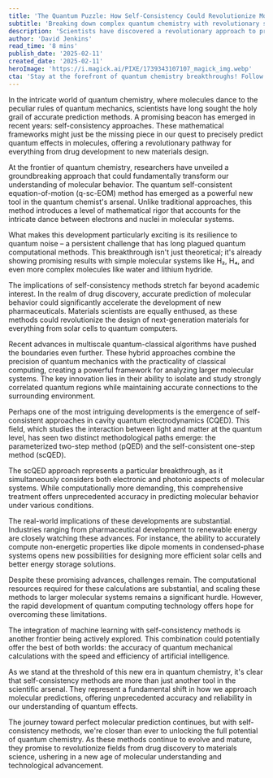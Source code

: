 ```yaml
---
title: 'The Quantum Puzzle: How Self-Consistency Could Revolutionize Molecular Predictions'
subtitle: 'Breaking down complex quantum chemistry with revolutionary self-consistency approaches'
description: 'Scientists have discovered a revolutionary approach to predicting quantum effects in molecules through self-consistency methods. This breakthrough could transform drug development, materials science, and our fundamental understanding of quantum chemistry.'
author: 'David Jenkins'
read_time: '8 mins'
publish_date: '2025-02-11'
created_date: '2025-02-11'
heroImage: 'https://i.magick.ai/PIXE/1739343107107_magick_img.webp'
cta: 'Stay at the forefront of quantum chemistry breakthroughs! Follow us on LinkedIn for the latest updates on self-consistency methods and their revolutionary impact on molecular science.'
---
```


In the intricate world of quantum chemistry, where molecules dance to the peculiar rules of quantum mechanics, scientists have long sought the holy grail of accurate prediction methods. A promising beacon has emerged in recent years: self-consistency approaches. These mathematical frameworks might just be the missing piece in our quest to precisely predict quantum effects in molecules, offering a revolutionary pathway for everything from drug development to new materials design.

At the frontier of quantum chemistry, researchers have unveiled a groundbreaking approach that could fundamentally transform our understanding of molecular behavior. The quantum self-consistent equation-of-motion (q-sc-EOM) method has emerged as a powerful new tool in the quantum chemist's arsenal. Unlike traditional approaches, this method introduces a level of mathematical rigor that accounts for the intricate dance between electrons and nuclei in molecular systems.

What makes this development particularly exciting is its resilience to quantum noise – a persistent challenge that has long plagued quantum computational methods. This breakthrough isn't just theoretical; it's already showing promising results with simple molecular systems like H₂, H₄, and even more complex molecules like water and lithium hydride.

The implications of self-consistency methods stretch far beyond academic interest. In the realm of drug discovery, accurate prediction of molecular behavior could significantly accelerate the development of new pharmaceuticals. Materials scientists are equally enthused, as these methods could revolutionize the design of next-generation materials for everything from solar cells to quantum computers.

Recent advances in multiscale quantum-classical algorithms have pushed the boundaries even further. These hybrid approaches combine the precision of quantum mechanics with the practicality of classical computing, creating a powerful framework for analyzing larger molecular systems. The key innovation lies in their ability to isolate and study strongly correlated quantum regions while maintaining accurate connections to the surrounding environment.

Perhaps one of the most intriguing developments is the emergence of self-consistent approaches in cavity quantum electrodynamics (CQED). This field, which studies the interaction between light and matter at the quantum level, has seen two distinct methodological paths emerge: the parameterized two-step method (pQED) and the self-consistent one-step method (scQED).

The scQED approach represents a particular breakthrough, as it simultaneously considers both electronic and photonic aspects of molecular systems. While computationally more demanding, this comprehensive treatment offers unprecedented accuracy in predicting molecular behavior under various conditions.

The real-world implications of these developments are substantial. Industries ranging from pharmaceutical development to renewable energy are closely watching these advances. For instance, the ability to accurately compute non-energetic properties like dipole moments in condensed-phase systems opens new possibilities for designing more efficient solar cells and better energy storage solutions.

Despite these promising advances, challenges remain. The computational resources required for these calculations are substantial, and scaling these methods to larger molecular systems remains a significant hurdle. However, the rapid development of quantum computing technology offers hope for overcoming these limitations.

The integration of machine learning with self-consistency methods is another frontier being actively explored. This combination could potentially offer the best of both worlds: the accuracy of quantum mechanical calculations with the speed and efficiency of artificial intelligence.

As we stand at the threshold of this new era in quantum chemistry, it's clear that self-consistency methods are more than just another tool in the scientific arsenal. They represent a fundamental shift in how we approach molecular predictions, offering unprecedented accuracy and reliability in our understanding of quantum effects.

The journey toward perfect molecular prediction continues, but with self-consistency methods, we're closer than ever to unlocking the full potential of quantum chemistry. As these methods continue to evolve and mature, they promise to revolutionize fields from drug discovery to materials science, ushering in a new age of molecular understanding and technological advancement.
